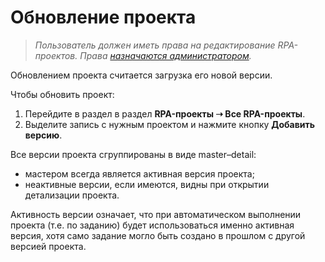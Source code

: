 # Обновление проекта

> *Пользователь должен иметь права на редактирование RPA-проектов. Права [назначаются администратором](https://docs.primo-rpa.ru/primo-rpa/orchestrator/settings/users/roles).*

Обновлением проекта считается загрузка его новой версии. 

Чтобы обновить проект:
1. Перейдите в раздел в раздел **RPA-проекты ➝ Все RPA-проекты**.
2. Выделите запись с нужным проектом и нажмите кнопку **Добавить версию**. 

Все версии проекта сгруппированы в виде master–detail: 
* мастером всегда является активная версия проекта;
* неактивные версии, если имеются, видны при открытии детализации проекта. 

Активность версии означает, что при автоматическом выполнении проекта (т.е. по заданию) будет использоваться именно активная версия, хотя само задание могло быть создано в прошлом с другой версией проекта.


